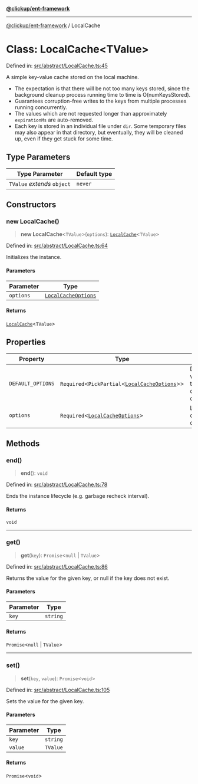 [**@clickup/ent-framework**](../README.md)

***

[@clickup/ent-framework](../globals.md) / LocalCache

# Class: LocalCache\<TValue\>

Defined in: [src/abstract/LocalCache.ts:45](https://github.com/clickup/ent-framework/blob/master/src/abstract/LocalCache.ts#L45)

A simple key-value cache stored on the local machine.

- The expectation is that there will be not too many keys stored, since the
  background cleanup process running time to time is O(numKeysStored).
- Guarantees corruption-free writes to the keys from multiple processes
  running concurrently.
- The values which are not requested longer than approximately `expirationMs`
  are auto-removed.
- Each key is stored in an individual file under `dir`. Some temporary files
  may also appear in that directory, but eventually, they will be cleaned up,
  even if they get stuck for some time.

## Type Parameters

| Type Parameter | Default type |
| ------ | ------ |
| `TValue` *extends* `object` | `never` |

## Constructors

### new LocalCache()

> **new LocalCache**\<`TValue`\>(`options`): [`LocalCache`](LocalCache.md)\<`TValue`\>

Defined in: [src/abstract/LocalCache.ts:64](https://github.com/clickup/ent-framework/blob/master/src/abstract/LocalCache.ts#L64)

Initializes the instance.

#### Parameters

| Parameter | Type |
| ------ | ------ |
| `options` | [`LocalCacheOptions`](../interfaces/LocalCacheOptions.md) |

#### Returns

[`LocalCache`](LocalCache.md)\<`TValue`\>

## Properties

| Property | Type | Description |
| ------ | ------ | ------ |
| <a id="default_options"></a> `DEFAULT_OPTIONS` | `Required`\<`PickPartial`\<[`LocalCacheOptions`](../interfaces/LocalCacheOptions.md)\>\> | Default values for the constructor options. |
| <a id="options-1"></a> `options` | `Required`\<[`LocalCacheOptions`](../interfaces/LocalCacheOptions.md)\> | LocalCache configuration options. |

## Methods

### end()

> **end**(): `void`

Defined in: [src/abstract/LocalCache.ts:78](https://github.com/clickup/ent-framework/blob/master/src/abstract/LocalCache.ts#L78)

Ends the instance lifecycle (e.g. garbage recheck interval).

#### Returns

`void`

***

### get()

> **get**(`key`): `Promise`\<`null` \| `TValue`\>

Defined in: [src/abstract/LocalCache.ts:86](https://github.com/clickup/ent-framework/blob/master/src/abstract/LocalCache.ts#L86)

Returns the value for the given key, or null if the key does not exist.

#### Parameters

| Parameter | Type |
| ------ | ------ |
| `key` | `string` |

#### Returns

`Promise`\<`null` \| `TValue`\>

***

### set()

> **set**(`key`, `value`): `Promise`\<`void`\>

Defined in: [src/abstract/LocalCache.ts:105](https://github.com/clickup/ent-framework/blob/master/src/abstract/LocalCache.ts#L105)

Sets the value for the given key.

#### Parameters

| Parameter | Type |
| ------ | ------ |
| `key` | `string` |
| `value` | `TValue` |

#### Returns

`Promise`\<`void`\>
